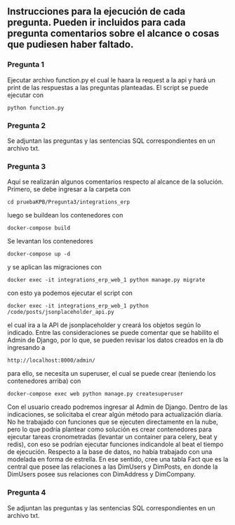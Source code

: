 ## Instrucciones para la ejecución de cada pregunta. Pueden ir incluidos para cada pregunta comentarios sobre el alcance o cosas que pudiesen haber faltado.

### Pregunta 1

Ejecutar archivo function.py el cual le haara la request a la api y hará un print de las respuestas a las preguntas planteadas.
El script se puede ejecutar con

```python function.py```

### Pregunta 2

Se adjuntan las preguntas y las sentencias SQL correspondientes en un archivo txt.

### Pregunta 3

Aquí se realizarán algunos comentarios respecto al alcance de la solución.
Primero, se debe ingresar a la carpeta con

```cd pruebaKPB/Pregunta3/integrations_erp```

luego se buildean los contenedores con

```docker-compose build```

Se levantan los contenedores

```docker-compose up -d``` 

y se aplican las migraciones con

```docker exec -it integrations_erp_web_1 python manage.py migrate```

con esto ya podemos ejecutar el script con 

```docker exec -it integrations_erp_web_1 python /code/posts/jsonplaceholder_api.py``` 

el cual ira a la API de jsonplaceholder y creará los objetos según lo indicado.
Entre las consideraciones se puede comentar que se habilito el Admin de Django, por lo que, se pueden revisar los datos creados en la db ingresando a 

```http://localhost:8000/admin/```

para ello, se necesita un superuser, el cual se puede crear (teniendo los contenedores arriba) con

```docker-compose exec web python manage.py createsuperuser```

Con el usuario creado podremos ingresar al Admin de Django.
Dentro de las indicaciones, se solicitaba el crear algún método para actualización diaria. No he trabajado con funciones que se ejecuten directamente en la nube, pero lo que podría plantear como solución es crear contenedores para ejecutar tareas cronometradas (levantar un container para celery, beat y redis), con eso se podrían ejecutar funciones indicandole al beat el tiempo de ejecución.
Respecto a la base de datos, no había trabajado con una modelada en forma de estrella. En ese sentido, cree una tabla Fact que es la central que posee
las relaciones a las DimUsers y DimPosts, en donde la DimUsers posee sus relaciones con DimAddress y DimCompany.

### Pregunta 4

Se adjuntan las preguntas y las sentencias SQL correspondientes en un archivo txt.
